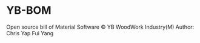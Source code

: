 # YB-BOM
Open source bill of Material Software
© YB WoodWork Industry(M)
Author: Chris Yap Fui Yang
